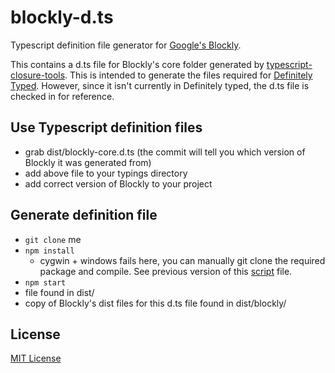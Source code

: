# blockly-d.ts
Typescript definition file generator for [Google's Blockly](https://github.com/google/blockly).

This contains a d.ts file for Blockly's core folder generated by  [typescript-closure-tools](https://github.com/fivetran/typescript-closure-tools). This is intended to generate the files required for [Definitely Typed](http://definitelytyped.org/). However, since it isn't currently in Definitely typed, the d.ts file is checked in for reference.

## Use Typescript definition files
* grab dist/blockly-core.d.ts (the commit will tell you which version of Blockly it was generated from)
* add above file to your typings directory
* add correct version of Blockly to your project

## Generate definition file
* `git clone` me
* `npm install`
    * cygwin + windows fails here, you can manually git clone the required package and compile. See previous version of this [script](npm-scripts/generate.sh) file.
* `npm start`
* file found in dist/
* copy of Blockly's dist files for this d.ts file found in dist/blockly/

## License
[MIT License](LICENSE.md)
